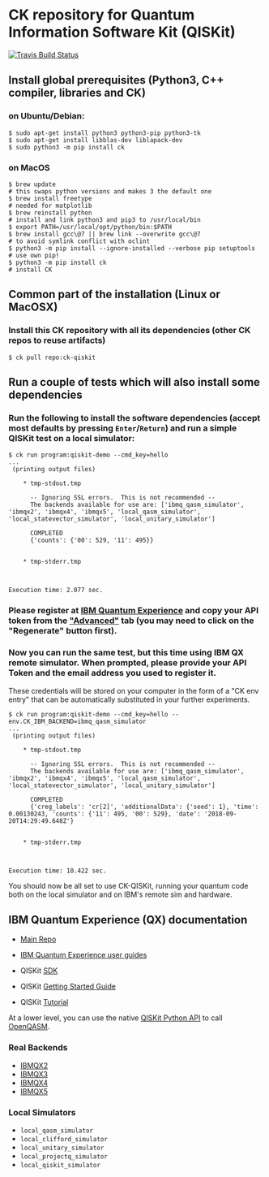 # CK repository for Quantum Information Software Kit (QISKit)

[![Travis Build Status](https://travis-ci.org/ctuning/ck-qiskit.svg?branch=master)](https://travis-ci.org/ctuning/ck-qiskit)


## Install global prerequisites (Python3, C++ compiler, libraries and CK)

### on Ubuntu/Debian:
```
$ sudo apt-get install python3 python3-pip python3-tk
$ sudo apt-get install libblas-dev liblapack-dev
$ sudo python3 -m pip install ck
```

### on MacOS
```
$ brew update                                                           # this swaps python versions and makes 3 the default one
$ brew install freetype                                                 # needed for matplotlib
$ brew reinstall python                                                 # install and link python3 and pip3 to /usr/local/bin
$ export PATH=/usr/local/opt/python/bin:$PATH
$ brew install gcc\@7 || brew link --overwrite gcc\@7                   # to avoid symlink conflict with oclint
$ python3 -m pip install --ignore-installed --verbose pip setuptools    # use own pip!
$ python3 -m pip install ck                                             # install CK
```


## Common part of the installation (Linux or MacOSX)

### Install this CK repository with all its dependencies (other CK repos to reuse artifacts)

```
$ ck pull repo:ck-qiskit
```

## Run a couple of tests which will also install some dependencies

### Run the following to install the software dependencies (accept most defaults by pressing `Enter`/`Return`) and run a simple QISKit test on a local simulator:
```
$ ck run program:qiskit-demo --cmd_key=hello
...
 (printing output files)

    * tmp-stdout.tmp

      -- Ignoring SSL errors.  This is not recommended --
      The backends available for use are: ['ibmq_qasm_simulator', 'ibmqx2', 'ibmqx4', 'ibmqx5', 'local_qasm_simulator', 'local_statevector_simulator', 'local_unitary_simulator']

      COMPLETED
      {'counts': {'00': 529, '11': 495}}


    * tmp-stderr.tmp



Execution time: 2.077 sec.
```

### Please register at [IBM Quantum Experience](https://quantumexperience.ng.bluemix.net/qx/signup) and copy your API token from the ["Advanced"](https://quantumexperience.ng.bluemix.net/qx/account/advanced) tab (you may need to click on the "Regenerate" button first).

### Now you can run the same test, but this time using IBM QX remote simulator. When prompted, please provide your API Token and the email address you used to register it.

These credentials will be stored on your computer in the form of a "CK env entry" that can be automatically substituted in your further experiments.

```
$ ck run program:qiskit-demo --cmd_key=hello --env.CK_IBM_BACKEND=ibmq_qasm_simulator
...
 (printing output files)

    * tmp-stdout.tmp

      -- Ignoring SSL errors.  This is not recommended --
      The backends available for use are: ['ibmq_qasm_simulator', 'ibmqx2', 'ibmqx4', 'ibmqx5', 'local_qasm_simulator', 'local_statevector_simulator', 'local_unitary_simulator']

      COMPLETED
      {'creg_labels': 'cr[2]', 'additionalData': {'seed': 1}, 'time': 0.00130243, 'counts': {'11': 495, '00': 529}, 'date': '2018-09-20T14:29:49.648Z'}


    * tmp-stderr.tmp



Execution time: 10.422 sec.
```

You should now be all set to use CK-QISKit, running your quantum code both on the local simulator and on IBM's remote sim and hardware.


## IBM Quantum Experience (QX) documentation

- [Main Repo](https://github.com/QISKit)
- [IBM Quantum Experience user guides](https://github.com/QISKit/ibmqx-user-guides)

- QISKit [SDK](https://github.com/QISKit/qiskit-sdk-py/blob/master/README.md)
- QISKit [Getting Started Guide](https://www.qiskit.org/documentation/quickstart.html)
- QISKit [Tutorial](https://github.com/QISKit/qiskit-tutorial)


At a lower level, you can use the native [QISKit Python API](https://github.com/QISKit/qiskit-api-py) to call [OpenQASM](https://github.com/QISKit/openqasm/blob/master/README.md).

### Real Backends

- [IBMQX2](https://github.com/QISKit/ibmqx-backend-information/blob/master/backends/ibmqx2/README.md)
- [IBMQX3](https://github.com/QISKit/ibmqx-backend-information/blob/master/backends/ibmqx3/README.md)
- [IBMQX4](https://github.com/QISKit/ibmqx-backend-information/blob/master/backends/ibmqx4/README.md)
- [IBMQX5](https://github.com/QISKit/ibmqx-backend-information/blob/master/backends/ibmqx5/README.md)

### Local Simulators

- `local_qasm_simulator`
- `local_clifford_simulator`
- `local_unitary_simulator`
- `local_projectq_simulator`
- `local_qiskit_simulator`
